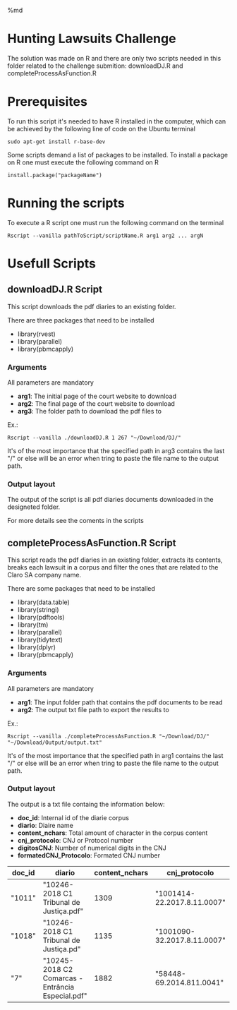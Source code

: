 %md
# Hunting Lawsuits Challenge

The solution was made on R and there are only two scripts needed in this folder related to the challenge submition: downloadDJ.R and completeProcessAsFunction.R

# Prerequisites

To run this script it's needed to have R installed in the computer, which can be achieved by the following line of code on the Ubuntu terminal

    sudo apt-get install r-base-dev

Some scripts demand a list of packages to be installed. To install a package on R one must execute the following command on R

    install.package("packageName")

# Running the scripts

To execute a R script one must run the following command on the terminal
  
    Rscript --vanilla pathToScript/scriptName.R arg1 arg2 ... argN 

# Usefull Scripts
## downloadDJ.R Script

This script downloads the pdf diaries to an existing folder. 

There are three packages that need to be installed 

 - library(rvest)
 - library(parallel)
 - library(pbmcapply)

### Arguments

All parameters are mandatory

 - __arg1__: The initial page of the court website to download 
 - __arg2__: The final page of the court website to download 
 - __arg3__: The folder path to download the pdf files to

Ex.:

    Rscript --vanilla ./downloadDJ.R 1 267 "~/Download/DJ/"

It's of the most importance that the specified path in arg3 contains the last "/" or else will be an error when tring to paste the file name to the output path.

### Output layout
The output of the script is all pdf diaries documents downloaded in the designeted folder.

For more details see the coments in the scripts

## completeProcessAsFunction.R Script

This script reads the pdf diaries in an existing folder, extracts its contents, breaks each lawsuit in a corpus and filter the ones that are related to the Claro SA company name. 

There are some packages that need to be installed 

 - library(data.table)
 - library(stringi)
 - library(pdftools)
 - library(tm)
 - library(parallel)
 - library(tidytext)
 - library(dplyr)
 - library(pbmcapply)

### Arguments

All parameters are mandatory

 - __arg1__: The input folder path that contains the pdf documents to be read
 - __arg2__: The output txt file path to export the results to

Ex.:

    Rscript --vanilla ./completeProcessAsFunction.R "~/Download/DJ/" "~/Download/Output/output.txt"

It's of the most importance that the specified path in arg1 contains the last "/" or else will be an error when tring to paste the file name to the output path.

### Output layout

The output is a txt file containg the information below:

 - __doc_id__: Internal id of the diarie corpus
 - __diario__: Diaire name
 - __content_nchars__: Total amount of character in the corpus content
 - __cnj_protocolo__: CNJ or Protocol number
 - __digitosCNJ__: Number of numerical digits in the CNJ
 - __formatedCNJ_Protocolo__: Formated CNJ number
 
|doc_id|diario|content_nchars|cnj_protocolo|digitosCNJ|formatedCNJ_Protocolo|
|-|-|-|-|-|-|
|"1011"|"10246-2018 C1 Tribunal de Justiça.pdf"|1309|"1001414-22.2017.8.11.0007"|20|"1001414-22.2017.8.11.0007"|
|"1018"|"10246-2018 C1 Tribunal de Justiça.pd"|1135|"1001090-32.2017.8.11.0007"|20|"1001090-32.2017.8.11.0007"|
|"7"|"10245-2018 C2 Comarcas - Entrância Especial.pdf"|1882|"58448-69.2014.811.0041"|18|"58448-69.2014.811.0041"|
